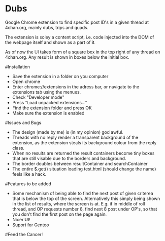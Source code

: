 # Dubs
Google Chrome extension to find specific post ID's in a given thread at 4chan.org, mainly dubs, trips and quads.

The extension is soley a content script, i.e. code injected into the DOM of the webpage itself and shown as a part of it.

As of now the UI takes form of a square box in the top right of any thread on 4chan.org. Any result is shown in boxes below the initial box. 

#Installation
- Save the extension in a folder on you computer  
- Open chrome  
- Enter chrome://extensions in the adress bar, or navigate to the extensions tab using the menues.  
- Check "Developer mode"  
- Press "Load unpacked extensions..."  
- Find the extension folder and press OK  
- Make sure the extension is enabled  

#Issues and Bugs
- The design (made by me) is (in my opinion) god awful.  
- Threads with no reply render a transparent background of the extension, as the extension steals its background colour from the reply class.  
- When no results are returned the result containers become tiny boxes that are still visable due to the borders and background.  
- The border doubles between resultContainer and searchContainer  
- The entire $.get() situation loading test.html (should change the name) feels like a hack.  

#Features to be added
- Some mechanism of being able to find the next post of given criterea that is below the top of the screen. Alternatively this simply being shown in the list of results, where the screen is at. E.g. if in middle of roll thread, and OP requests number 8, find next 8 post under OP's, so that you don't find the first post on the page again.  
- Nicer UI!  
- Suport for Gentoo  

#Feed the Cancer!